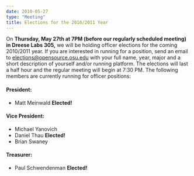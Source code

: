 ```yaml
---
date: 2010-05-27
type: "Meeting"
title: Elections for the 2010/2011 Year
---
```

On **Thursday, May 27th at 7PM (before our regularly scheduled meeting) in Dreese Labs 305,** we will be holding officer elections for the coming 2010/2011 year. If you are interested in running for a position, send an email to elections@opensource.osu.edu with your full name, year, major and a short description of yourself and/or running platform. The elections will last a half hour and the regular meeting will begin at 7:30 PM. The following members are currently running for officer positions:

#### President:

-   Matt Meinwald **Elected!**

#### Vice President:

- Michael Yanovich
- Daniel Thau **Elected!**
- Brian Swaney

#### Treasurer:

- Paul Schwendenman **Elected!**
